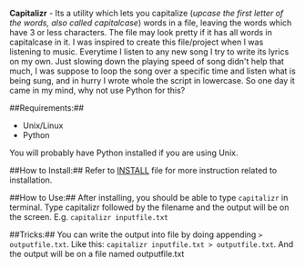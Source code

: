 **Capitalizr** - Its a utility which lets you capitalize (*upcase the first
letter of the words, also called capitalcase*) words in a file, leaving the
words which have 3 or less characters. The file may look pretty if it has all
words in capitalcase in it. I was inspired to create this file/project when
I was listening to music. Everytime I listen to any new song I try to write
its lyrics on my own. Just slowing down the playing speed of song didn't help
that much, I was suppose to loop the song over a specific time and listen what
is being sung, and in hurry I wrote whole the script in lowercase. So one day
it came in my mind, why not use Python for this?

##Requirements:##
 * Unix/Linux
 * Python

You will probably have Python installed if you are using Unix.

##How to Install:##
Refer to [INSTALL](https://github.com/sntshkmr60/capitalizr/blob/master/INSTALL)
file for more instruction related to installation.


##How to Use:##
After installing, you should be able to type `capitalizr` in terminal.
Type capitalizr followed by the filename and the output will be on
the screen. E.g. `capitalizr inputfile.txt`

##Tricks:##
You can write the output into file by doing appending `> outputfile.txt`.
Like this: `capitalizr inputfile.txt > outputfile.txt`. And the output will
be on a file named outputfile.txt
